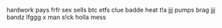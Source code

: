 hardwork pays frfr
sex sells
btc etfs
clue
badde
heat
t!a
jjj
pumps
brag
jjj
bandz
lfggg
x man
s!ck
holla
mess
